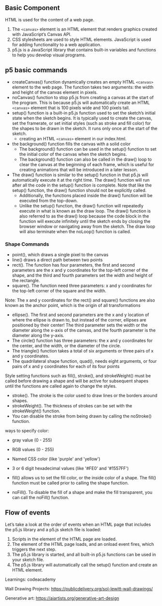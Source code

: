 ## Basic Component

HTML is used for the content of a web page.

1. The `<canvas>` element is an HTML element that renders graphics created with JavaScript’s Canvas API.
1. CSS stylesheets are used to style HTML elements.
   JavaScript is used for adding functionality to a web application.
1. p5.js is a JavaScript library that contains built-in variables and functions to help you develop visual programs.

## p5 basic commands

- createCanvas() function dynamically creates an empty HTML `<canvas>` element to the web page. The function takes two arguments: the width and height of the canvas element in pixels.
- noCanvas() function to stop p5.js from creating a canvas at the start of the program. This is because p5.js will automatically create an HTML `<canvas>` element that is 100 pixels wide and 100 pixels tall.
- setup() function is a built-in p5.js function used to set the sketch’s initial state when the sketch begins. It is typically used to create the canvas, set the framerate, or set initial styles (such as stroke and fill color) for the shapes to be drawn in the sketch. It runs only once at the start of the sketch.
  - creating an HTML `<canvas>` element in our index.html.
- the background() function fills the canvas with a solid color
  - The background() function can be used in the setup() function to set the initial color of the canvas when the sketch begins.
  - The background() function can also be called in the draw() loop to clear the canvas at the beginning of each frame, which is useful for creating animations that will be introduced in a later lesson.
- The draw() function is similar to the setup() function in that p5.js will automatically execute it at the right time. The draw() function will run after all the code in the setup() function is complete. Note that like the setup() function, the draw() function should not be explicitly called.
  - Additionally, the functions placed inside the draw() function will be executed from the top-down.
  - Unlike the setup() function, the draw() function will repeatedly execute in what is known as the draw loop. The draw() function is also referred to as the draw() loop because the code block in the function will execute infinitely until the sketch ends by closing the browser window or navigating away from the sketch. The draw loop will also terminate when the noLoop() function is called.

### Shape Commands

- point(), which draws a single pixel to the canvas
- line() draws a direct path between two points
- rect(). The function has four parameters, the first and second parameters are the x and y coordinates for the top-left corner of the shape, and the third and fourth parameters set the width and height of the rectangle.
- square(). The function need three parameters: x and y coordinates for the top-left corner of the square and the width.

Note: The x and y coordinates for the rect() and square() functions are also known as the anchor point, which is the origin of all transformations

- ellipse(). The first and second parameters are the x and y location of where the ellipse is drawn to, but instead of the corner, ellipses are positioned by their center! The third parameter sets the width or the diameter along the x-axis of the canvas, and the fourth parameter is the diameter along the y-axis.
- The circle() function has three parameters: the x and y coordinates for the center, and the width, or the diameter of the circle.
- The triangle() function takes a total of six arguments or three pairs of x and y coordinates.
- The quadrilateral shape function, quad(), needs eight arguments, or four pairs of x and y coordinates for each of its four points

Style setting functions such as fill(), stroke(), and strokeWeight() must be called before drawing a shape and will be active for subsequent shapes until the functions are called again to change the styles.

- stroke(). The stroke is the color used to draw lines or the borders around shapes.
- strokeWeight(). The thickness of strokes can be set with the strokeWeight() function.
- You can disable the stroke from being drawn by calling the noStroke() function.

ways to specify color:

- gray value (0 - 255)
- RGB values (0 - 255)
- Named CSS color (like 'purple' and 'yellow')
- 3 or 6 digit hexadecimal values (like '#FE0' and '#1557FF')

- fill() allows us to set the fill color, or the inside color of a shape. The fill() function must be called prior to calling the shape function.
- noFill(). To disable the fill of a shape and make the fill transparent, you can call the noFill() function.

## Flow of events

Let’s take a look at the order of events when an HTML page that includes the p5.js library and a p5.js sketch file is loaded:

1. Scripts in the <head> element of the HTML page are loaded.
1. The <body> element of the HTML page loads, and an onload event fires, which triggers the next step.
1. The p5.js library is started, and all built-in p5.js functions can be used in your sketch file.
1. The p5.js library will automatically call the setup() function and create an HTML <canvas> element.

Learnings: codeacademy

Wall Drawing Projects:
https://publicdelivery.org/sol-lewitt-wall-drawings/

Generative art:
https://aiartists.org/generative-art-design
